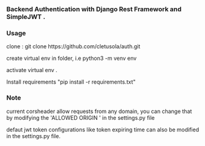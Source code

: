 <h3> Backend Authentication with Django Rest Framework and SimpleJWT .</h3>

<h3>Usage</h3>
<p> clone : git clone https://github.com/cletusola/auth.git  </p>
<p> create virtual env in folder, i.e python3 -m venv env </p>
<p> activate virtual env .</p>
<p> Install requirements "pip install -r requirements.txt" </p>


<h3>Note</h3>
<p> current corsheader allow requests from any domain, you can change that by modifying the 'ALLOWED ORIGIN ' in the settings.py file <p>
<p> defaut jwt token configurations like token expiring time can also be modified in the settings.py file. </p>
